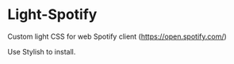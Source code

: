 # Light-Spotify
Custom light CSS for web Spotify client (https://open.spotify.com/)

Use Stylish to install.
